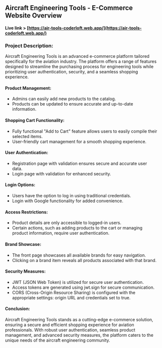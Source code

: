 ## Aircraft Engineering Tools - E-Commerce Website Overview

#### Live link > [https://air-tools-coderloft.web.app/](https://air-tools-coderloft.web.app/)

### Project Description:
Aircraft Engineering Tools is an advanced e-commerce platform tailored specifically for the aviation industry. The platform offers a range of features designed to streamline the purchasing process for engineering tools while prioritizing user authentication, security, and a seamless shopping experience.

#### Product Management:
- Admins can easily add new products to the catalog.
- Products can be updated to ensure accurate and up-to-date information.

#### Shopping Cart Functionality:
- Fully functional "Add to Cart" feature allows users to easily compile their selected items.
- User-friendly cart management for a smooth shopping experience.

#### User Authentication:
- Registration page with validation ensures secure and accurate user data.
- Login page with validation for enhanced security.

#### Login Options:
- Users have the option to log in using traditional credentials.
- Login with Google functionality for added convenience.

#### Access Restrictions:
- Product details are only accessible to logged-in users.
- Certain actions, such as adding products to the cart or managing product information, require user authentication.

#### Brand Showcase:
- The front page showcases all available brands for easy navigation.
- Clicking on a brand item reveals all products associated with that brand.

#### Security Measures:
- JWT (JSON Web Token) is utilized for secure user authentication.
- Access tokens are generated using jwt.sign for secure communication.
- CORS (Cross-Origin Resource Sharing) is configured with the appropriate settings: origin URL and credentials set to true.

#### Conclusion:
Aircraft Engineering Tools stands as a cutting-edge e-commerce solution, ensuring a secure and efficient shopping experience for aviation professionals. With robust user authentication, seamless product management, and advanced security measures, the platform caters to the unique needs of the aircraft engineering community.